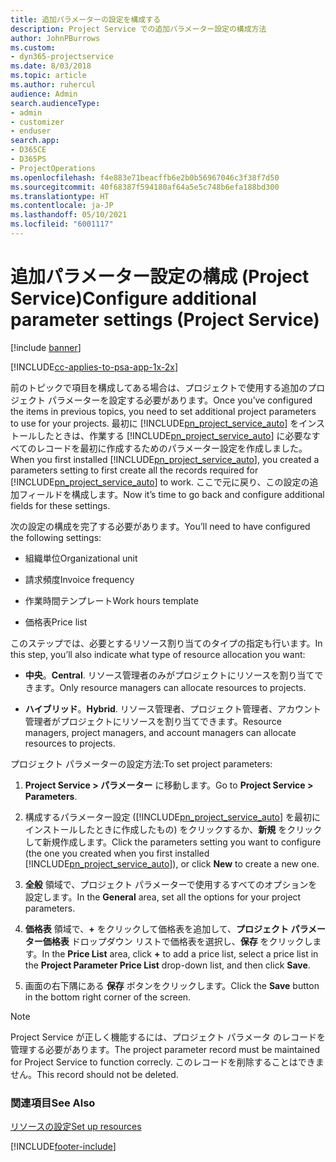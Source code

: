 ```yaml
---
title: 追加パラメーターの設定を構成する
description: Project Service での追加パラメーター設定の構成方法
author: JohnPBurrows
ms.custom:
- dyn365-projectservice
ms.date: 8/03/2018
ms.topic: article
ms.author: ruhercul
audience: Admin
search.audienceType:
- admin
- customizer
- enduser
search.app:
- D365CE
- D365PS
- ProjectOperations
ms.openlocfilehash: f4e883e71beacffb6e2b0b56967046c3f38f7d50
ms.sourcegitcommit: 40f68387f594180af64a5e5c748b6efa188bd300
ms.translationtype: HT
ms.contentlocale: ja-JP
ms.lasthandoff: 05/10/2021
ms.locfileid: "6001117"
---
```

# <a name="configure-additional-parameter-settings-project-service"></a><span data-ttu-id="0dea8-103">追加パラメーター設定の構成 (Project Service)</span><span class="sxs-lookup"><span data-stu-id="0dea8-103">Configure additional parameter settings (Project Service)</span></span>

[!include [banner](../includes/psa-now-project-operations.md)]

[!INCLUDE[cc-applies-to-psa-app-1x-2x](../includes/cc-applies-to-psa-app-1x-2x.md)]

<span data-ttu-id="0dea8-104">前のトピックで項目を構成してある場合は、プロジェクトで使用する追加のプロジェクト パラメーターを設定する必要があります。</span><span class="sxs-lookup"><span data-stu-id="0dea8-104">Once you’ve configured the items in previous topics, you need to set additional project parameters to use for your projects.</span></span> <span data-ttu-id="0dea8-105">最初に [!INCLUDE[pn_project_service_auto](../includes/pn-project-service-auto.md)] をインストールしたときは、作業する [!INCLUDE[pn_project_service_auto](../includes/pn-project-service-auto.md)] に必要なすべてのレコードを最初に作成するためのパラメーター設定を作成しました。</span><span class="sxs-lookup"><span data-stu-id="0dea8-105">When you first installed [!INCLUDE[pn_project_service_auto](../includes/pn-project-service-auto.md)], you created a parameters setting to first create all the records required for [!INCLUDE[pn_project_service_auto](../includes/pn-project-service-auto.md)] to work.</span></span> <span data-ttu-id="0dea8-106">ここで元に戻り、この設定の追加フィールドを構成します。</span><span class="sxs-lookup"><span data-stu-id="0dea8-106">Now it’s time to go back and configure additional fields for these settings.</span></span>  
  
 <span data-ttu-id="0dea8-107">次の設定の構成を完了する必要があります。</span><span class="sxs-lookup"><span data-stu-id="0dea8-107">You’ll need to have configured the following settings:</span></span>  
  
-   <span data-ttu-id="0dea8-108">組織単位</span><span class="sxs-lookup"><span data-stu-id="0dea8-108">Organizational unit</span></span>  
  
-   <span data-ttu-id="0dea8-109">請求頻度</span><span class="sxs-lookup"><span data-stu-id="0dea8-109">Invoice frequency</span></span>  
  
-   <span data-ttu-id="0dea8-110">作業時間テンプレート</span><span class="sxs-lookup"><span data-stu-id="0dea8-110">Work hours template</span></span>  
  
-   <span data-ttu-id="0dea8-111">価格表</span><span class="sxs-lookup"><span data-stu-id="0dea8-111">Price list</span></span>  
 
<span data-ttu-id="0dea8-112">このステップでは、必要とするリソース割り当てのタイプの指定も行います。</span><span class="sxs-lookup"><span data-stu-id="0dea8-112">In this step, you’ll also indicate what type of resource allocation you want:</span></span>  
  
- <span data-ttu-id="0dea8-113">**中央**。</span><span class="sxs-lookup"><span data-stu-id="0dea8-113">**Central**.</span></span> <span data-ttu-id="0dea8-114">リソース管理者のみがプロジェクトにリソースを割り当てできます。</span><span class="sxs-lookup"><span data-stu-id="0dea8-114">Only resource managers can allocate resources to projects.</span></span>  
  
- <span data-ttu-id="0dea8-115">**ハイブリッド**。</span><span class="sxs-lookup"><span data-stu-id="0dea8-115">**Hybrid**.</span></span> <span data-ttu-id="0dea8-116">リソース管理者、プロジェクト管理者、アカウント管理者がプロジェクトにリソースを割り当てできます。</span><span class="sxs-lookup"><span data-stu-id="0dea8-116">Resource managers, project managers, and account managers can allocate resources to projects.</span></span>  
  
 
<span data-ttu-id="0dea8-117">プロジェクト パラメーターの設定方法:</span><span class="sxs-lookup"><span data-stu-id="0dea8-117">To set project parameters:</span></span>  
  
1. <span data-ttu-id="0dea8-118">**Project Service > パラメーター** に移動します。</span><span class="sxs-lookup"><span data-stu-id="0dea8-118">Go to **Project Service > Parameters**.</span></span>  
  
2. <span data-ttu-id="0dea8-119">構成するパラメーター設定 ([!INCLUDE[pn_project_service_auto](../includes/pn-project-service-auto.md)] を最初にインストールしたときに作成したもの) をクリックするか、**新規** をクリックして新規作成します。</span><span class="sxs-lookup"><span data-stu-id="0dea8-119">Click the parameters setting you want to configure (the one you created when you first installed [!INCLUDE[pn_project_service_auto](../includes/pn-project-service-auto.md)]), or click **New** to create a new one.</span></span>  
  
3. <span data-ttu-id="0dea8-120">**全般** 領域で、プロジェクト パラメーターで使用するすべてのオプションを設定します。</span><span class="sxs-lookup"><span data-stu-id="0dea8-120">In the **General** area, set all the options for your project parameters.</span></span>  
  
4. <span data-ttu-id="0dea8-121">**価格表** 領域で、**+** をクリックして価格表を追加して、**プロジェクト パラメーター価格表** ドロップダウン リストで価格表を選択し、**保存** をクリックします。</span><span class="sxs-lookup"><span data-stu-id="0dea8-121">In the **Price List** area, click **+** to add a price list, select a price list in the **Project Parameter Price List** drop-down list, and then click **Save**.</span></span>  
  
5. <span data-ttu-id="0dea8-122">画面の右下隅にある **保存** ボタンをクリックします。</span><span class="sxs-lookup"><span data-stu-id="0dea8-122">Click the **Save** button in the bottom right corner of the screen.</span></span>  

> [!NOTE]
> <span data-ttu-id="0dea8-123">Project Service が正しく機能するには、プロジェクト パラメータ のレコードを管理する必要があります。</span><span class="sxs-lookup"><span data-stu-id="0dea8-123">The project parameter record must be maintained for Project Service to function correcly.</span></span> <span data-ttu-id="0dea8-124">このレコードを削除することはできません。</span><span class="sxs-lookup"><span data-stu-id="0dea8-124">This record should not be deleted.</span></span>

### <a name="see-also"></a><span data-ttu-id="0dea8-125">関連項目</span><span class="sxs-lookup"><span data-stu-id="0dea8-125">See Also</span></span>  
 [<span data-ttu-id="0dea8-126">リソースの設定</span><span class="sxs-lookup"><span data-stu-id="0dea8-126">Set up resources</span></span>](../psa/set-up-resources.md)


[!INCLUDE[footer-include](../includes/footer-banner.md)]